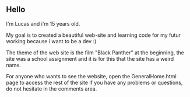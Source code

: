 ## Hello

I'm Lucas and i'm 15 years old.

My goal is to created a beautiful web-site and learning code for my futur working because i want to be a dev :) 

The theme of the web site is the film "Black Panther"
at the beginning, the site was a school assignment and it is for this that the site has a weird name.

For anyone who wants to see the website, open the GeneralHome.html page to access the rest of the site
if you have any problems or questions, do not hesitate in the comments area.



